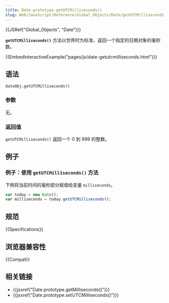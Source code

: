 ```yaml
---
title: Date.prototype.getUTCMilliseconds()
slug: Web/JavaScript/Reference/Global_Objects/Date/getUTCMilliseconds
---
```


{{JSRef("Global_Objects", "Date")}}

**`getUTCMilliseconds()`** 方法以世界时为标准，返回一个指定的日期对象的毫秒数。

{{EmbedInteractiveExample("pages/js/date-getutcmilliseconds.html")}}

## 语法

```plain
dateObj.getUTCMilliseconds()
```

### 参数

无。

### 返回值

`getUTCMilliseconds()` 返回一个 0 到 999 的整数。

## 例子

### 例子：使用 `getUTCMilliseconds()` 方法

下例将当前时间的毫秒部分赋值给变量 `milliseconds`。

```js
var today = new Date();
var milliseconds = today.getUTCMilliseconds();
```

## 规范

{{Specifications}}

## 浏览器兼容性

{{Compat}}

## 相关链接

- {{jsxref("Date.prototype.getMilliseconds()")}}
- {{jsxref("Date.prototype.setUTCMilliseconds()")}}
